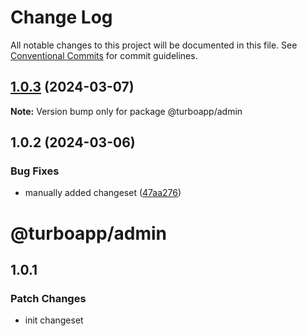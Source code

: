 # Change Log

All notable changes to this project will be documented in this file.
See [Conventional Commits](https://conventionalcommits.org) for commit guidelines.

## [1.0.3](https://github.com/ashleyjtaylor/turbo/compare/@turboapp/admin@1.0.2...@turboapp/admin@1.0.3) (2024-03-07)

**Note:** Version bump only for package @turboapp/admin

## 1.0.2 (2024-03-06)

### Bug Fixes

* manually added changeset ([47aa276](https://github.com/ashleyjtaylor/turbo/commit/47aa27617657eb2555f023db4a17063aa3077b2a))

# @turboapp/admin

## 1.0.1

### Patch Changes

- init changeset
